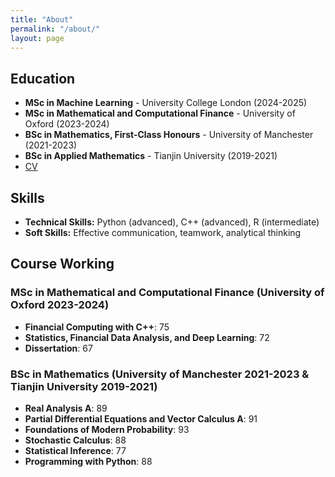 ```yaml
---
title: "About"
permalink: "/about/"
layout: page
---
```


## Education
- **MSc in Machine Learning** - University College London (2024-2025)
- **MSc in Mathematical and Computational Finance** - University of Oxford (2023-2024)
- **BSc in Mathematics, First-Class Honours** - University of Manchester (2021-2023)
- **BSc in Applied Mathematics** - Tianjin University (2019-2021)
- [CV](YanDu-CV-latest.pdf)

## Skills
- **Technical Skills:** Python (advanced), C++ (advanced), R (intermediate)
- **Soft Skills:** Effective communication, teamwork, analytical thinking

## Course Working

### MSc in Mathematical and Computational Finance (University of Oxford 2023-2024)
- **Financial Computing with C++**: 75  
- **Statistics, Financial Data Analysis, and Deep Learning**: 72  
- **Dissertation**: 67  

### BSc in Mathematics (University of Manchester 2021-2023 & Tianjin University 2019-2021)
- **Real Analysis A**: 89  
- **Partial Differential Equations and Vector Calculus A**: 91  
- **Foundations of Modern Probability**: 93  
- **Stochastic Calculus**: 88  
- **Statistical Inference**: 77  
- **Programming with Python**: 88  


